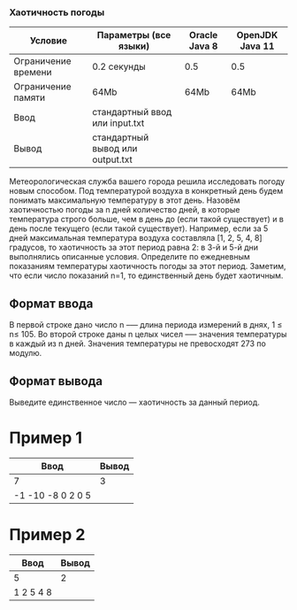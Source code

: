 ### Хаотичность погоды

| Условие             | Параметры (все языки)            | Oracle Java 8 | OpenJDK Java 11 |
| ------------------- | -------------------------------- | ------------- | --------------- |
| Ограничение времени | 0.2 секунды                      | 0.5           | 0.5             |
| Ограничение памяти  | 64Mb                             | 64Mb          | 64Mb            |
| Ввод                | стандартный ввод или input.txt   |
| Вывод               | стандартный вывод или output.txt |

Метеорологическая служба вашего города решила исследовать погоду новым способом. Под температурой воздуха в конкретный день будем понимать максимальную температуру в этот день. Назовём хаотичностью погоды за n дней количество дней, в которые температура строго больше, чем в день до (если такой существует) и в день после текущего (если такой существует). Например, если за 5 дней максимальная температура воздуха составляла [1, 2, 5, 4, 8] градусов, то хаотичность за этот период равна 2: в 3-й и 5-й дни выполнялись описанные условия. Определите по ежедневным показаниям температуры хаотичность погоды за этот период.
Заметим, что если число показаний n=1, то единственный день будет хаотичным.

## Формат ввода

В первой строке дано число n –— длина периода измерений в днях, 1 ≤ n≤ 105. Во второй строке даны n целых чисел –— значения температуры в каждый из n дней. Значения температуры не превосходят 273 по модулю.

## Формат вывода

Выведите единственное число — хаотичность за данный период.

# Пример 1

| Ввод              | Вывод |
| ----------------- | ----- |
| 7                 | 3     |
| -1 -10 -8 0 2 0 5 |

# Пример 2

| Ввод      | Вывод |
| --------- | ----- |
| 5         | 2     |
| 1 2 5 4 8 |
